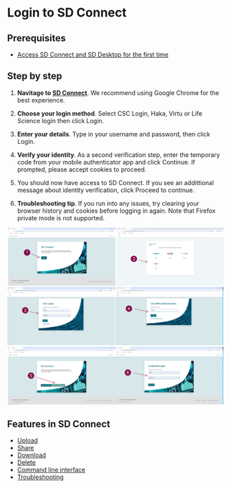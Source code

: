 # Login to SD Connect

## Prerequisites

* [Access SD Connect and SD Desktop for the first time](./sd-access.md#)

## Step by step

1. **Navitage to [SD Connect](https://sd-connect.csc.fi)**. We recommend using Google Chrome for the best experience.
   
2. **Choose your login method**. Select CSC Login, Haka, Virtu or Life Science login then click Login.

3. **Enter your details**. Type in your username and password, then click Login.

4. **Verify your identity**. As a second verification step, enter the temporary code from your mobile authenticator app and click Continue. If prompted, please accept cookies to proceed.
   
5. You should now have access to SD Connect. If you see an addittional message about identity verification, click Proceed to continue.

6. **Troubleshooting tip**. If you run into any issues, try clearing your browser history and cookies before logging in again. Note that Firefox private mode is not supported. 



[![Project](images/connect/beta-login.png)](images/connect/beta-login.png)



## Features in SD Connect

* [Upload](./sd-connect-upload.md)
* [Share](./sd-connect-share.md)
* [Download](./sd-connect-download.md)
* [Delete](./sd-connect-delete.md)
* [Command line interface](./sd-connect-command-line-interface.md)
* [Troubleshooting](./sd-connect-troubleshooting.md)
